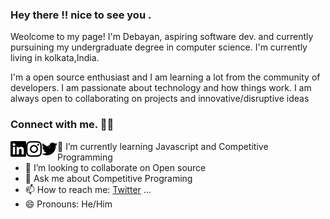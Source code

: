 ### Hey there !! nice to see you .  

Weolcome to my page!
I'm Debayan, aspiring software dev. and currently pursuining my undergraduate degree in computer science.
I'm currently living in kolkata,India.

I'm a open source enthusiast and I am learning a lot from the community of developers. I am passionate about technology and how things work.
I am always open to collaborating on projects and innovative/disruptive ideas


### Connect with me. 💬💬 

[<img align= 'left' alt="Debayan" width="25px" src="https://github.com/Phoenix-031/Phoenix-031/blob/main/linkedin.svg" />][linkedin]
[<img align= 'left' alt="Debayan" width="25px" src="https://github.com/Phoenix-031/Phoenix-031/blob/main/instagram.svg" />][instagram]
[<img align= 'left' alt="Debayan" width="25px" src="https://github.com/Phoenix-031/Phoenix-031/blob/main/twitter.svg" />][twitter]


 


- 🌱 I’m currently learning Javascript and Competitive Programming
- 👯 I’m looking to collaborate on Open source
- 💬 Ask me about Competitive Programing
- 📫 How to reach me: [Twitter](https://twitter.com/phoenix__31)  ...  
- 😄 Pronouns: He/Him



[instagram]:https://instagram.com/__anonymous___2002___
[twitter]:https://twitter.com/phoenix__31
[linkedin]:https://www.linkedin.com/in/debayan-pradhan-b138641b4/
      


